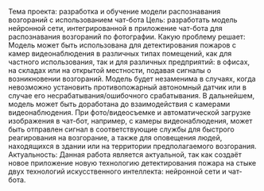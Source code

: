 Тема проекта: разработка и обучение модели распознавания возгораний с использованием чат-бота
Цель: разработать модель нейронной сети, интегрированной в приложение чат-бота для распознавания возгораний по фотографии. 
Какую проблему решает: Модель может быть использована для детектирования пожаров с камер видеонаблюдения в различных типах помещений, как для частного использования, так и для различных предприятий: в офисах, на складах или на открытой местности, подавая сигналы о возникновении возгораний. Модель будет незаменима в случаях, когда невозможно установить противопожарный автономный датчик или в случае его несрабатывания/ошибочного срабатывания. В дальнейшем, модель может быть доработана до взаимодействия с камерами видеонаблюдения. При фото/видеосъемке и автоматической загрузке изображения в чат-бот, например, с камеры видеонаблюдения, может быть отправлен сигнал в соответствующие службы для быстрого реагирования на возгорание, а также для оповещения людей, находящихся в здании или на территории предполагаемого возгорания.
Актуальность: Данная работа является актуальной, так как создаёт новое приложение новую технологию детектирования пожара на стыке двух технологий искусственного интеллекта: нейронной сети и чат-бота. 
